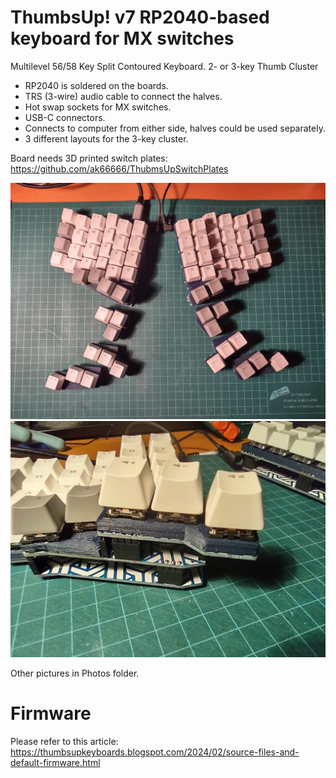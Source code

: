 # ThumbsUp! v7 RP2040-based keyboard for MX switches

Multilevel 56/58 Key Split Contoured Keyboard.
2- or 3-key Thumb Cluster

* RP2040 is soldered on the boards.
* TRS (3-wire) audio cable to connect the halves.
* Hot swap sockets for MX switches.
* USB-C connectors.
* Connects to computer from either side, halves could be used separately.
* 3 different layouts for the 3-key cluster.

Board needs 3D printed switch plates: https://github.com/ak66666/ThubmsUpSwitchPlates

![Main view](https://github.com/ak66666/ThumbsUpV7Rp2040MX/blob/main/Photos/IMG_20231024_213231552_HDR.jpg)
![Some keys are tucked under the middle PCB](https://github.com/ak66666/ThumbsUpV7Rp2040MX/blob/main/Photos/IMG_20231024_213416897_HDR.jpg)

Other pictures in Photos folder.

# Firmware

Please refer to this article:
https://thumbsupkeyboards.blogspot.com/2024/02/source-files-and-default-firmware.html



